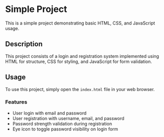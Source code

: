 # Simple Project

This is a simple project demonstrating basic HTML, CSS, and JavaScript usage.

## Description

This project consists of a login and registration system implemented using HTML for structure, CSS for styling, and JavaScript for form validation.

## Usage

To use this project, simply open the `index.html` file in your web browser.

### Features

- User login with email and password
- User registration with username, email, and password
- Password strength validation during registration
- Eye icon to toggle password visibility on login form

